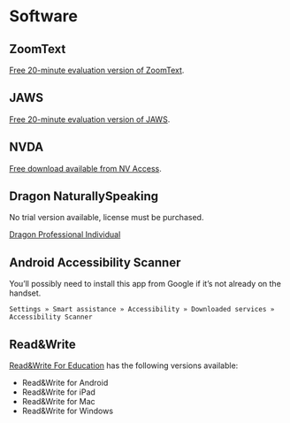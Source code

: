 # Software

## ZoomText

[Free 20-minute evaluation version of ZoomText](https://support.freedomscientific.com/Downloads/ZoomText).

## JAWS

[Free 20-minute evaluation version of JAWS](https://support.freedomscientific.com/Downloads/JAWS).

## NVDA

[Free download available from NV Access](https://www.nvaccess.org/download/).

## Dragon NaturallySpeaking

No trial version available, license must be purchased.

[Dragon Professional Individual](https://www.nuance.com/en-gb/dragon/business-solutions/dragon-professional-individual.html)

## Android Accessibility Scanner

You’ll possibly need to install this app from Google if it’s not already on the handset.

`Settings » Smart assistance » Accessibility » Downloaded services » Accessibility Scanner`

## Read&Write

[Read&Write For Education](https://www.texthelp.com/en-gb/products/read-and-write-education/) has the following versions available:

- Read&Write for Android
- Read&Write for iPad
- Read&Write for Mac
- Read&Write for Windows
